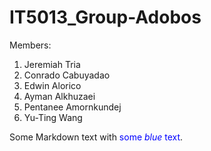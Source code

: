 # IT5013_Group-Adobos

Members: 
1. Jeremiah Tria
2. Conrado Cabuyadao
3. Edwin Alorico
4. Ayman Alkhuzaei
5. Pentanee Amornkundej
6. Yu-Ting Wang


Some Markdown text with <span style="color:blue">some *blue* text</span>.
